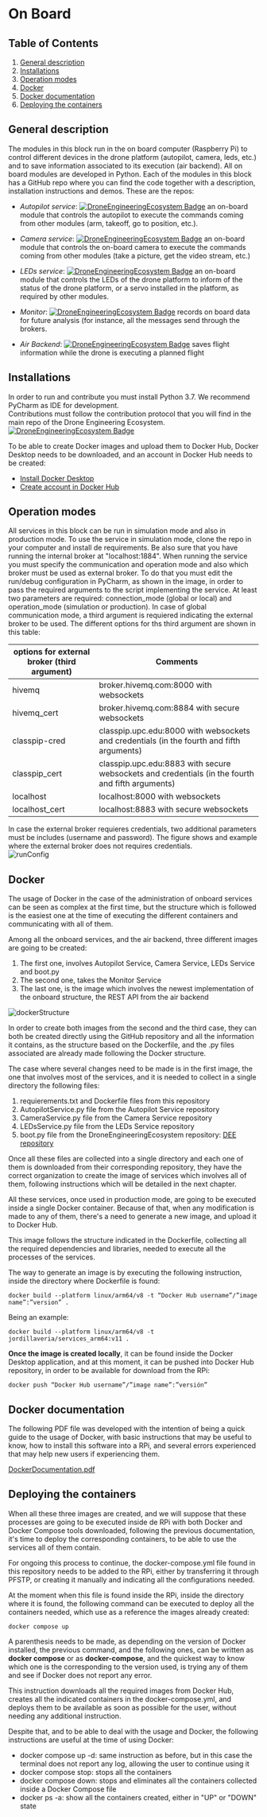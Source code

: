 # On Board

## Table of Contents

1. [General description](#general-description)
2. [Installations](#installations)
3. [Operation modes](#operation-modes)
4. [Docker](#docker)
5. [Docker documentation](#docker-documentation)
6. [Deploying the containers](#deploying-the-containers)

## General description
The modules in this block run in the on board computer (Raspberry Pi) to control different devices in the drone platform (autopilot, camera, leds, etc.) and to save information associated to its execution (air backend). All on board modules are developed in Python. 
Each of the modules in this block has a GitHub repo where you can find the code together with a description, installation instructions and demos. These are the repos:
* *Autopilot service*:
[![DroneEngineeringEcosystem Badge](https://img.shields.io/badge/DEE-AutopilotService-brightgreen.svg)](https://github.com/dronsEETAC/DroneAutopilotDEE) an on-board module that controls the autopilot to execute the commands coming from other modules (arm, takeoff, go to position, etc.).    

* *Camera service*:
[![DroneEngineeringEcosystem Badge](https://img.shields.io/badge/DEE-CameraService-brightgreen.svg)](https://github.com/dronsEETAC/CameraControllerDEE) an on-board module that controls the on-board camera to execute the commands coming from other modules (take a picture, get the video stream, etc.)       
   
* *LEDs service*:
[![DroneEngineeringEcosystem Badge](https://img.shields.io/badge/DEE-LEDsService-brightgreen.svg)](https://github.com/dronsEETAC/LEDsControllerDEE) an on-board module that controls the LEDs of the drone platform to inform of the status of the drone platform, or a servo installed in the platform, as required by other modules.  
    
* *Monitor*:
[![DroneEngineeringEcosystem Badge](https://img.shields.io/badge/DEE-Monitor-brightgreen.svg)](https://github.com/dronsEETAC/MonitorDEE) records on board data for future analysis (for instance, all the messages send through the brokers.

* *Air Backend*:
[![DroneEngineeringEcosystem Badge](https://img.shields.io/badge/DEE-AirBackend-brightgreen.svg)](https://github.com/JordiLlaveria/AirAPIRESTDEE) saves flight information while the drone is executing a planned flight

## Installations

In order to run and contribute you must install Python 3.7. We recommend PyCharm as IDE for development.    
Contributions must follow the contribution protocol that you will find in the main repo of the Drone Engineering Ecosystem.
[![DroneEngineeringEcosystem Badge](https://img.shields.io/badge/DEE-MainRepo-brightgreen.svg)](https://github.com/dronsEETAC/DroneEngineeringEcosystemDEE)

To be able to create Docker images and upload them to Docker Hub, Docker Desktop needs to be downloaded, and an account in Docker Hub needs to be created:
- [Install Docker Desktop](https://www.docker.com/products/docker-desktop/)
- [Create account in Docker Hub](https://hub.docker.com/)

## Operation modes
All services in this block can be run in simulation mode and also in production mode. To use the service in simulation mode, clone the repo in your computer and install de requirements. Be also sure that you have running the internal broker at "localhost:1884". When running the service you must specify the communication and operation mode and also which broker must be used as external broker. To do that you must edit the run/debug configuration in PyCharm, as shown in the image, in order to pass the required arguments to the script implementing the service. At least two parameters are required: connection_mode (global or local) and operation_mode (simulation or production). In case of global communication mode, a third argument is requiered indicating the external broker to be used. The different options for ths third argument are shown in this table:

options for external broker (third argument) | Comments    
--- | --- 
hivemq | broker.hivemq.com:8000 with websockets 
hivemq_cert | broker.hivemq.com:8884 with secure websockets  
classpip-cred |classpip.upc.edu:8000 with websockets and credentials (in the fourth and fifth arguments)   
classpip_cert | classpip.upc.edu:8883 with secure websockets and credentials (in the fourth and fifth arguments)   
localhost | localhost:8000 with websockets   
localhost_cert | localhost:8883 with secure websockets

In case the external broker requieres credentials, two additional parameters must be includes (username and password). The figure shows and example where the external broker does not requires credentials.   
![runConfig](https://github.com/dronsEETAC/DEE_OnBoard/assets/100842082/09c20edf-552f-436a-87bd-90192d75a299)

## Docker

The usage of Docker in the case of the administration of onboard services can be seen as complex at the first time, but the structure which is followed is the easiest one at the time of executing the different containers and communicating with all of them.

Among all the onboard services, and the air backend, three different images are going to be created:
1. The first one, involves Autopilot Service, Camera Service, LEDs Service and boot.py
2. The second one, takes the Monitor Service
3. The last one, is the image which involves the newest implementation of the onboard structure, the REST API from the air backend

![dockerStructure](https://github.com/JordiLlaveria/OnBoardServicesDEE/blob/manager/EstructuraDocker.PNG)

In order to create both images from the second and the third case, they can both be created directly using the GitHub repository and all the information it contains, as the structure based on the Dockerfile, and the .py files associated are already made following the Docker structure.

The case where several changes need to be made is in the first image, the one that involves most of the services, and it is needed to collect in a single directory the following files:
1. requierements.txt and Dockerfile files from this repository
2. AutopilotService.py file from the Autopilot Service repository
3. CameraService.py file from the Camera Service repository
4. LEDsService.py file from the LEDs Service repository
5. boot.py file from the DroneEngineeringEcosystem repository: [DEE repository](https://github.com/dronsEETAC/DroneEngineeringEcosystemDEE)

Once all these files are collected into a single directory and each one of them is downloaded from their corresponding repository, they have the correct organization to create the image of services which involves all of them, following instructions which will be detailed in the next chapter.

All these services, once used in production mode, are going to be executed inside a single Docker container. Because of that, when any modification is made to any of them, there's a need to generate a new image, and upload it to Docker Hub.

This image follows the structure indicated in the Dockerfile, collecting all the required dependencies and libraries, needed to execute all the processes of the services.

The way to generate an image is by executing the following instruction, inside the directory where Dockerfile is found:

```
docker build --platform linux/arm64/v8 -t “Docker Hub username”/”image name”:”version” .
```

Being an example:

```
docker build --platform linux/arm64/v8 -t jordillaveria/services_arm64:v11 .
```

__Once the image is created locally__, it can be found inside the Docker Desktop application, and at this moment, it can be pushed into Docker Hub repository, in order to be available for download from the RPi:

```
docker push “Docker Hub username”/”image name”:”versión”
```

## Docker documentation

The following PDF file was developed with the intention of being a quick guide to the usage of Docker, with basic instructions that may be useful to know, how to install this software into a RPi, and several errors experienced that may help new users if experiencing them.

[DockerDocumentation.pdf](https://github.com/JordiLlaveria/OnBoardServicesDEE/blob/manager/DockerIntroduction.pdf)

## Deploying the containers

When all these three images are created, and we will suppose that these processes are going to be executed inside de RPi with both Docker and Docker Compose tools downloaded, following the previous documentation, it's time to deploy the corresponding containers, to be able to use the services all of them contain.

For ongoing this process to continue, the docker-compose.yml file found in this repository needs to be added to the RPi, either by transferring it through PFSTP, or creating it manually and indicating all the configurations needed.

At the moment when this file is found inside the RPi, inside the directory where it is found, the following command can be executed to deploy all the containers needed, which use as a reference the images already created:

```
docker compose up
```

A parenthesis needs to be made, as depending on the version of Docker installed, the previous command, and the following ones, can be written as __docker compose__ or as __docker-compose__, and the quickest way to know which one is the corresponding to the version used, is trying any of them and see if Docker does not report any error.

This instruction downloads all the required images from Docker Hub, creates all the indicated containers in the docker-compose.yml, and deploys them to be available as soon as possible for the user, without needing any additional instruction.

Despite that, and to be able to deal with the usage and Docker, the following instructions are useful at the time of using Docker:
- docker compose up -d: same instruction as before, but in this case the terminal does not report any log, allowing the user to continue using it
- docker compose stop: stops all the containers
- docker compose down: stops and eliminates all the containers collected inside a Docker Compose file
- docker ps -a: show all the containers created, either in "UP" or "DOWN" state
